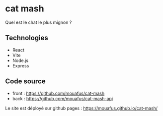 # cat mash

Quel est le chat le plus mignon ?

## Technologies

- React
- Vite
- Node.js
- Express

## Code source

- front : https://github.com/mouafus/cat-mash
- back : https://github.com/mouafus/cat-mash-api


Le site est déployé sur github pages : https://mouafus.github.io/cat-mash/
